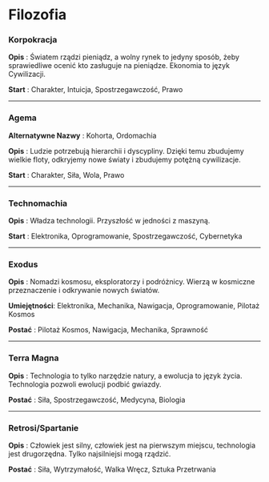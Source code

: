 <h1>Filozofia</h1>

<h3>Korpokracja</h3>

**Opis** : Światem rządzi pieniądz, a wolny rynek to jedyny sposób, żeby sprawiedliwe ocenić kto zasługuje na pieniądze. Ekonomia to język Cywilizacji.

**Start** : Charakter, Intuicja, Spostrzegawczość, Prawo

<hr>

<h3>Agema</h3>

**Alternatywne Nazwy** : Kohorta, Ordomachia

**Opis** : Ludzie potrzebują hierarchii i dyscypliny. Dzięki temu zbudujemy wielkie floty, odkryjemy nowe światy i zbudujemy potężną cywilizacje.

**Start** :  Charakter, Siła, Wola, Prawo

<hr>

<h3>Technomachia</h3>

**Opis** : Władza technologii. Przyszłość w jedności z maszyną.

**Start** :  Elektronika, Oprogramowanie, Spostrzegawczość, Cybernetyka

<hr>

<h3>Exodus</h3>

**Opis** : Nomadzi kosmosu, eksploratorzy i podróżnicy. Wierzą w kosmiczne przeznaczenie i odkrywanie nowych światów.

**Umiejętności**: Elektronika, Mechanika, Nawigacja, Oprogramowanie, Pilotaż Kosmos

**Postać** : Pilotaż Kosmos, Nawigacja, Mechanika, Sprawność

<hr>

<h3>Terra Magna</h3>

**Opis** : Technologia to tylko narzędzie natury, a ewolucja to język życia. Technologia pozwoli ewolucji podbić gwiazdy.

**Postać** : Siła, Spostrzegawczość, Medycyna, Biologia

<hr>

<h3>Retrosi/Spartanie</h3>

**Opis** : Człowiek jest silny, człowiek jest na pierwszym miejscu, technologia jest drugorzędna. Tylko najsilniejsi mogą rządzić.

**Postać** : Siła, Wytrzymałość, Walka Wręcz, Sztuka Przetrwania
